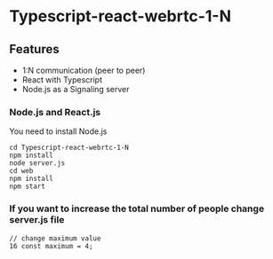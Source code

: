 # Typescript-react-webrtc-1-N

## Features
- 1:N communication (peer to peer)
- React with Typescript
- Node.js as a Signaling server


### Node.js and React.js
You need to install Node.js
```
cd Typescript-react-webrtc-1-N
npm install
node server.js
cd web
npm install
npm start
```

### If you want to increase the total number of people change server.js file
```
// change maximum value
16 const maximum = 4;
```
